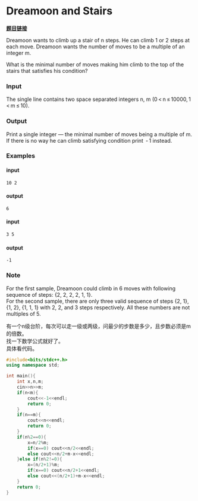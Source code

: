 # Dreamoon and Stairs


**[题目链接](https://codeforces.com/contest/476/problem/a)**

Dreamoon wants to climb up a stair of n steps. He can climb 1 or 2 steps at each move. Dreamoon wants the number of moves to be a multiple of an integer m.

What is the minimal number of moves making him climb to the top of the stairs that satisfies his condition?

### Input
The single line contains two space separated integers n, m (0 < n ≤ 10000, 1 < m ≤ 10).

### Output
Print a single integer — the minimal number of moves being a multiple of m. If there is no way he can climb satisfying condition print  - 1 instead.

### Examples
#### input
    10 2
#### output
    6
#### input
    3 5
#### output
    -1
### Note
For the first sample, Dreamoon could climb in 6 moves with following sequence of steps: {2, 2, 2, 2, 1, 1}.  
For the second sample, there are only three valid sequence of steps {2, 1}, {1, 2}, {1, 1, 1} with 2, 2, and 3 steps respectively. All these numbers are not multiples of 5.  

有一个n级台阶，每次可以走一级或两级，问最少的步数是多少，且步数必须是m的倍数。  
找一下数学公式就好了。  
具体看代码。  
```cpp
#include<bits/stdc++.h>
using namespace std;

int main(){
    int x,n,m;
    cin>>n>>m;
    if(n<m){
        cout<<-1<<endl;
        return 0;
    }
    if(n==m){
        cout<<n<<endl;
        return 0;
    }
    if(n%2==0){
        x=n/2%m;
        if(x==0) cout<<n/2<<endl;
        else cout<<n/2+m-x<<endl;
    }else if(n%2!=0){
        x=(n/2+1)%m;
        if(x==0) cout<<n/2+1<<endl;
        else cout<<(n/2+1)+m-x<<endl;
    }
	return 0;
}
```

